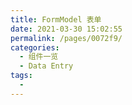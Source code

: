 ```yaml
---
title: FormModel 表单
date: 2021-03-30 15:02:55
permalink: /pages/0072f9/
categories:
  - 组件一览
  - Data Entry
tags:
  - 
---
```

